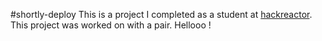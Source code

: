 #shortly-deploy
This is a project I completed as a student at [hackreactor](http://hackreactor.com). This project was worked on with a pair.
Hellooo !

